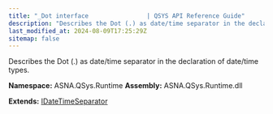 ```yaml
---
title: "_Dot interface                | QSYS API Reference Guide"
description: "Describes the Dot (.) as date/time separator in the declaration of date/time types. "
last_modified_at: 2024-08-09T17:25:29Z
sitemap: false
---
```


Describes the Dot (.) as date/time separator in the declaration of date/time types.

**Namespace:** ASNA.QSys.Runtime
**Assembly:** ASNA.QSys.Runtime.dll

**Extends:** [IDateTimeSeparator](/reference/runtime/qsys-runtime/i-date-time-separator.html)
<br>
<br>

